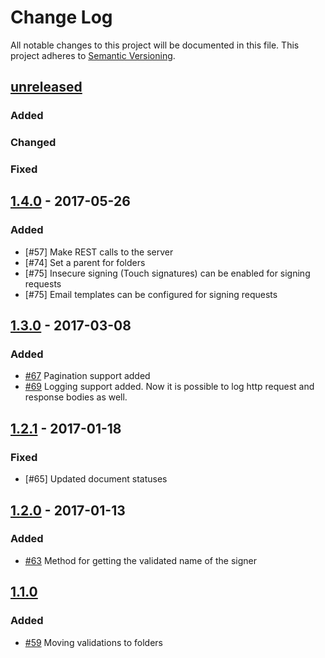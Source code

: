 # Change Log
All notable changes to this project will be documented in this file.
This project adheres to [Semantic Versioning](http://semver.org/).

## [unreleased]
### Added

### Changed

### Fixed

## [1.4.0] - 2017-05-26
### Added
- [\#57] Make REST calls to the server
- [\#74] Set a parent for folders
- [\#75] Insecure signing (Touch signatures) can be enabled for signing requests
- [\#75] Email templates can be configured for signing requests

## [1.3.0] - 2017-03-08
### Added
- [\#67] Pagination support added
- [\#69] Logging support added. Now it is possible to log http request and response bodies as well.

## [1.2.1] - 2017-01-18
### Fixed
- [\#65] Updated document statuses

## [1.2.0] - 2017-01-13
### Added
- [\#63] Method for getting the validated name of the signer

## [1.1.0]
### Added
- [\#59] Moving validations to folders

[comment]: # (Build Comparison Links)

[unreleased]: https://github.com/Penneo/sdk-net/compare/1.4.0...HEAD
[1.4.0]:     https://github.com/Penneo/sdk-net/compare/1.3.0...1.4.0
[1.3.0]:     https://github.com/Penneo/sdk-net/compare/1.2.1...1.3.0
[1.2.1]:     https://github.com/Penneo/sdk-net/compare/1.2.0...1.2.1
[1.2.0]:     https://github.com/Penneo/sdk-net/compare/1.1.0...1.2.0
[1.1.0]:     https://github.com/Penneo/sdk-net/compare/1.0.23...1.1.0

[comment]: # (Issue Links)

[\#69]: https://github.com/Penneo/sdk-net/issues/69
[\#67]: https://github.com/Penneo/sdk-net/issues/67
[\#63]: https://github.com/Penneo/sdk-net/issues/63
[\#59]: https://github.com/Penneo/sdk-net/issues/59
